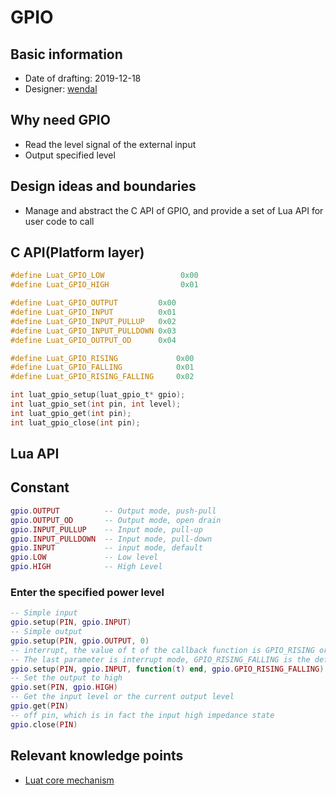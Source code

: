 # GPIO

## Basic information

* Date of drafting: 2019-12-18
* Designer: [wendal](https://github.com/wendal)

## Why need GPIO

* Read the level signal of the external input
* Output specified level

## Design ideas and boundaries

* Manage and abstract the C API of GPIO, and provide a set of Lua API for user code to call

## C API(Platform layer)

```c
#define Luat_GPIO_LOW                 0x00
#define Luat_GPIO_HIGH                0x01

#define Luat_GPIO_OUTPUT         0x00
#define Luat_GPIO_INPUT          0x01
#define Luat_GPIO_INPUT_PULLUP   0x02
#define Luat_GPIO_INPUT_PULLDOWN 0x03
#define Luat_GPIO_OUTPUT_OD      0x04

#define Luat_GPIO_RISING             0x00
#define Luat_GPIO_FALLING            0x01
#define Luat_GPIO_RISING_FALLING     0x02

int luat_gpio_setup(luat_gpio_t* gpio);
int luat_gpio_set(int pin, int level);
int luat_gpio_get(int pin);
int luat_gpio_close(int pin);
```

## Lua API

## Constant

```lua
gpio.OUTPUT          -- Output mode, push-pull
gpio.OUTPUT_OD       -- Output mode, open drain
gpio.INPUT_PULLUP    -- Input mode, pull-up
gpio.INPUT_PULLDOWN  -- Input mode, pull-down
gpio.INPUT           -- input mode, default
gpio.LOW             -- Low level
gpio.HIGH            -- High Level
```

### Enter the specified power level

```lua
-- Simple input
gpio.setup(PIN, gpio.INPUT)
-- Simple output
gpio.setup(PIN, gpio.OUTPUT, 0)
-- interrupt, the value of t of the callback function is GPIO_RISING or GPIO_FALLING
-- The last parameter is interrupt mode, GPIO_RISING_FALLING is the default value, bilateral trigger
gpio.setup(PIN, gpio.INPUT, function(t) end, gpio.GPIO_RISING_FALLING)
-- Set the output to high
gpio.set(PIN, gpio.HIGH)
-- Get the input level or the current output level
gpio.get(PIN)
-- off pin, which is in fact the input high impedance state
gpio.close(PIN)
```
## Relevant knowledge points

* [Luat core mechanism](/markdown/device/luat_core)

